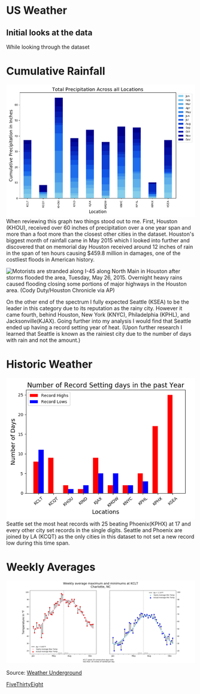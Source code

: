 # US Weather

## Initial looks at the data
While looking through the dataset 


# Cumulative Rainfall

![](imgs/rainfall.png)
When reviewing this graph two things stood out to me. First, Houston (KHOU), received over 60 inches of precipitation over a one year span and more than a foot more than the closest other cities in the dataset. Houston's biggest month of rainfall came in May 2015 which I looked into further and discovered that on memorial day Houston received around 12 inches of rain in the span of ten hours causing $459.8 million in damages, one of the costliest floods in American history.

![Motorists are stranded along I-45 along North Main in Houston after storms flooded the area, Tuesday, May 26, 2015. Overnight heavy rains caused flooding closing some portions of major highways in the Houston area. (Cody Duty/Houston Chronicle via AP)](https://s.hdnux.com/photos/36/61/67/8068597/9/ratio3x2_1050.jpg)

On the other end of the spectrum I fully expected Seattle (KSEA) to be the leader in this category due to its reputation as the rainy city. However it came fourth, behind Houston, New York (KNYC), Philadelphia (KPHL), and Jacksonville(KJAX). Going further into my analysis I would find that Seattle ended up having a record setting year of heat. (Upon further research I learned that Seattle is known as the rainiest city due to the number of days with rain and not the amount.)

# Historic Weather
![](imgs/record_days.png)
Seattle set the most heat records with 25 beating Phoenix(KPHX) at 17 and every other city set records in the single digits. Seattle and Phoenix are joined by LA (KCQT) as the only cities in this dataset to not set a new record low during this time span. 

# Weekly Averages 
<img src="imgs/weather.gif" width="1200">

Source: [Weather Underground](http://wunderground.com)

[FiveThirtyEight](https://github.com/fivethirtyeight/data/tree/master/us-weather-history)